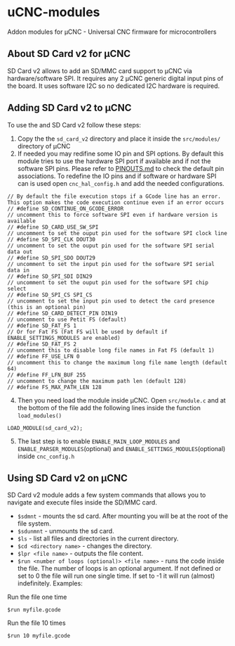 # uCNC-modules

Addon modules for µCNC - Universal CNC firmware for microcontrollers

## About SD Card v2 for µCNC

SD Card v2 allows to add an SD/MMC card support to µCNC via hardware/software SPI.
It requires any 2 µCNC generic digital input pins of the board. It uses software I2C so no dedicated I2C hardware is required.

## Adding SD Card v2 to µCNC

To use the and SD Card v2 follow these steps:

1. Copy the the `sd_card_v2` directory and place it inside the `src/modules/` directory of µCNC
2. If needed you may redifine some IO pin and SPI options. By default this module tries to use the hardware SPI port if available and if not the software SPI pins. Please refer to [PINOUTS.md](https://github.com/Paciente8159/uCNC/blob/master/PINOUTS.md) to check the default pin associations.
To redefine the IO pins and if software or hardware SPI can is used open `cnc_hal_config.h` and add the needed configurations.

```
// By default the file execution stops if a GCode line has an error. This option makes the code execution continue even if an error occurs
// #define SD_CONTINUE_ON_GCODE_ERROR
// uncomment this to force software SPI even if hardware version is available
// #define SD_CARD_USE_SW_SPI
// uncomment to set the ouput pin used for the software SPI clock line
// #define SD_SPI_CLK DOUT30
// uncomment to set the ouput pin used for the software SPI serial data out
// #define SD_SPI_SDO DOUT29
// uncomment to set the input pin used for the software SPI serial data in
// #define SD_SPI_SDI DIN29
// uncomment to set the ouput pin used for the software SPI chip select
// #define SD_SPI_CS SPI_CS
// uncomment to set the input pin used to detect the card presence (this is an optional pin)
// #define SD_CARD_DETECT_PIN DIN19
// uncomment to use Petit FS (default)
// #define SD_FAT_FS 1
// Or for Fat FS (Fat FS will be used by default if ENABLE_SETTINGS_MODULES are enabled)
// #define SD_FAT_FS 2
// uncomment this to disable long file names in Fat FS (default 1)
// #define FF_USE_LFN 0
// uncomment this to change the maximum long file name length (default 64)
// #define FF_LFN_BUF 255
// uncomment to change the maximum path len (default 128)
// #define FS_MAX_PATH_LEN 128
```

4. Then you need load the module inside µCNC. Open `src/module.c` and at the bottom of the file add the following lines inside the function `load_modules()`

```
LOAD_MODULE(sd_card_v2);
```

5. The last step is to enable `ENABLE_MAIN_LOOP_MODULES` and `ENABLE_PARSER_MODULES`(optional) and `ENABLE_SETTINGS_MODULES`(optional) inside `cnc_config.h`

## Using SD Card v2 on µCNC

SD Card v2 module adds a few system commands that allows you to navigate and execute files inside the SD/MMC card.

* ```$sdmnt``` - mounts the sd card. After mounting you will be at the root of the file system.
* ```$sdunmnt``` - unmounts the sd card.
* ```$ls``` - list all files and directories in the current directory.
* ```$cd <directory name>``` - changes the directory.
* ```$lpr <file name>``` - outputs the file content.
* ```$run <number of loops (optional)> <file name>``` - runs the code inside the file. The number of loops is an optional argument. If not defined or set to 0 the file will run one single time. If set to -1 it will run (almost) indefinitely. Examples:

Run the file one time
```
$run myfile.gcode
```

Run the file 10 times
```
$run 10 myfile.gcode
```

